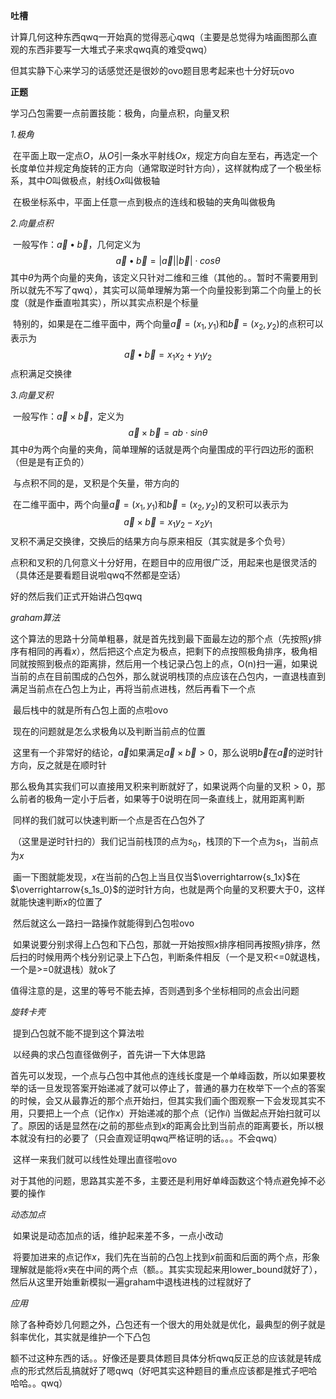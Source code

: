 **吐槽**

计算几何这种东西qwq一开始真的觉得恶心qwq（主要是总觉得为啥画图那么直观的东西非要写一大堆式子来求qwq真的难受qwq）

但其实静下心来学习的话感觉还是很妙的ovo题目思考起来也十分好玩ovo

**正题**

学习凸包需要一点前置技能：极角，向量点积，向量叉积

*1.极角*

​	在平面上取一定点$O$，从$O$引一条水平射线$Ox$，规定方向自左至右，再选定一个长度单位并规定角旋转的正方向（通常取逆时针方向），这样就构成了一个极坐标系，其中$O$叫做极点，射线$Ox$叫做极轴

​	在极坐标系中，平面上任意一点到极点的连线和极轴的夹角叫做极角

*2.向量点积*

​	一般写作：$\vec a \bullet \vec b$，几何定义为
$$
\vec a \bullet \vec b = |\vec a||\vec b|\cdot cos\theta
$$
​	其中$\theta$为两个向量的夹角，该定义只针对二维和三维（其他的。。暂时不需要用到所以就先不写了qwq），其实可以简单理解为第一个向量投影到第二个向量上的长度（就是作垂直啦其实），所以其实点积是个标量

​	特别的，如果是在二维平面中，两个向量$\vec a = (x_1,y_1)$和$\vec b = (x_2,y_2)$的点积可以表示为
$$
\vec a\bullet\vec b = x_1x_2 +y_1y_2
$$
​	点积满足交换律

*3.向量叉积*

​	一般写作：$\vec a × \vec b$，定义为
$$
\vec a × \vec b= ab \cdot sin \theta
$$
​	其中$\theta$为两个向量的夹角，简单理解的话就是两个向量围成的平行四边形的面积（但是是有正负的）

​	与点积不同的是，叉积是个矢量，带方向的

​	在二维平面中，两个向量$\vec a = (x_1,y_1)$和$\vec b = (x_2,y_2)$的叉积可以表示为
$$
\vec a × \vec b = x_1y_2-x_2y_1
$$
​	叉积不满足交换律，交换后的结果方向与原来相反（其实就是多个负号）



点积和叉积的几何意义十分好用，在题目中的应用很广泛，用起来也是很灵活的（具体还是要看题目说啦qwq不然都是空话）

好的然后我们正式开始讲凸包qwq



*graham算法*

​	这个算法的思路十分简单粗暴，就是首先找到最下面最左边的那个点（先按照$y$排序有相同的再看$x$），然后把这个点定为极点，把剩下的点按照极角排序，极角相同就按照到极点的距离排，然后用一个栈记录凸包上的点，O(n)扫一遍，如果说当前的点在目前围成的凸包外，那么就说明栈顶的点应该在凸包内，一直退栈直到满足当前点在凸包上为止，再将当前点进栈，然后再看下一个点

​	最后栈中的就是所有凸包上面的点啦ovo

​	现在的问题就是怎么求极角以及判断当前点的位置

​	这里有一个非常好的结论，$\vec a$如果满足$\vec a × \vec b > 0$，那么说明$\vec b$在$\vec a$的逆时针方向，反之就是在顺时针

​	那么极角其实我们可以直接用叉积来判断就好了，如果说两个向量的叉积$>0$，那么前者的极角一定小于后者，如果等于0说明在同一条直线上，就用距离判断

​	同样的我们就可以快速判断一个点是否在凸包外了

​	（这里是逆时针扫的）我们记当前栈顶的点为$s_0$，栈顶的下一个点为$s_1$，当前点为$x$

​	画一下图就能发现，$x$在当前的凸包上当且仅当$\overrightarrow{s_1x}$在$\overrightarrow{s_1s_0}$的逆时针方向，也就是两个向量的叉积要大于0，这样就能快速判断$x$的位置了

​	然后就这么一路扫一路操作就能得到凸包啦ovo



​	如果说要分别求得上凸包和下凸包，那就一开始按照$x$排序相同再按照$y$排序，然后扫的时候用两个栈分别记录上下凸包，判断条件相反（一个是叉积<=0就退栈，一个是>=0就退栈）就ok了

​	值得注意的是，这里的等号不能去掉，否则遇到多个坐标相同的点会出问题



*旋转卡壳*

​	提到凸包就不能不提到这个算法啦

​	以经典的求凸包直径做例子，首先讲一下大体思路

​	首先可以发现，一个点与凸包中其他点的连线长度是一个单峰函数，所以如果要枚举的话一旦发现答案开始递减了就可以停止了，普通的暴力在枚举下一个点的答案的时候，会又从最靠近的那个点开始扫，但其实我们画个图观察一下会发现其实不用，只要把上一个点（记作$x$）开始递减的那个点（记作$i$) 当做起点开始扫就可以了。原因的话是显然在$i$之前的那些点到$x$的距离会比到当前点的距离要长，所以根本就没有扫的必要了（只会直观证明qwq严格证明的话。。。不会qwq）

​	这样一来我们就可以线性处理出直径啦ovo

​	对于其他的问题，思路其实差不多，主要还是利用好单峰函数这个特点避免掉不必要的操作



*动态加点*

​	如果说是动态加点的话，维护起来差不多，一点小改动

​	将要加进来的点记作$x$，我们先在当前的凸包上找到$x$前面和后面的两个点，形象理解就是能将$x$夹在中间的两个点（额。。其实实现起来用lower_bound就好了），然后从这里开始重新模拟一遍graham中退栈进栈的过程就好了



*应用*

​	除了各种奇妙几何题之外，凸包还有一个很大的用处就是优化，最典型的例子就是斜率优化，其实就是维护一个下凸包

​	额不过这种东西的话。。好像还是要具体题目具体分析qwq反正总的应该就是转成点的形式然后乱搞就好了嗯qwq（好吧其实这种题目的重点应该都是推式子吧哈哈哈。。qwq）